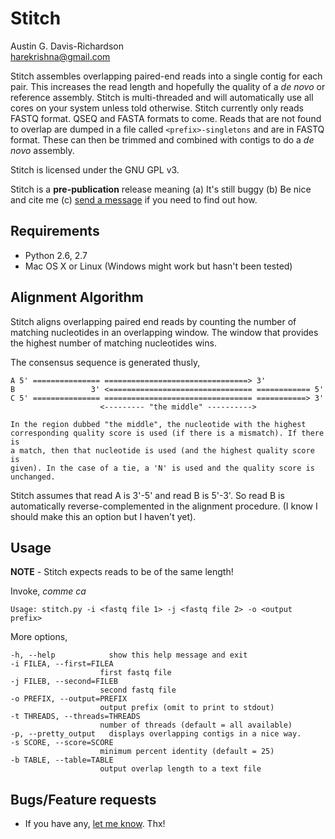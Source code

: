 # Stitch

Austin G. Davis-Richardson  
<harekrishna@gmail.com>

Stitch assembles overlapping paired-end reads into a single contig for each pair. This increases the read length and hopefully the quality of a _de novo_ or reference assembly. Stitch is multi-threaded and will automatically use all cores on your system unless told otherwise. Stitch currently only reads FASTQ format. QSEQ and FASTA formats to come. Reads that are not found to overlap are dumped in a file called `<prefix>-singletons` and are in FASTQ format. These can then be trimmed and combined with contigs to do a _de novo_ assembly.

Stitch is licensed under the GNU GPL v3.

Stitch is a __pre-publication__ release meaning (a) It's still buggy (b) Be nice and cite me (c) [send a message](mailto:adavisr@ufl.edu) if you need to find out how.
		
## Requirements

- Python 2.6, 2.7
- Mac OS X or Linux (Windows might work but hasn't been tested)

## Alignment Algorithm

Stitch aligns overlapping paired end reads by counting the number of matching nucleotides in an overlapping window. The window that provides the highest number of matching nucleotides wins.

The consensus sequence is generated thusly,

    A 5' =============== ================================> 3'
    B                 3' <================================ ============ 5'
    C 5' =============== ================================= ===========> 3'
                        <--------- "the middle" ---------->
                        
    In the region dubbed "the middle", the nucleotide with the highest
    corresponding quality score is used (if there is a mismatch). If there is
    a match, then that nucleotide is used (and the highest quality score is 
    given). In the case of a tie, a 'N' is used and the quality score is 
    unchanged.
    
Stitch assumes that read A is 3'-5' and read B is 5'-3'. So read B is automatically reverse-complemented in the alignment procedure. (I know I should make this an option but I haven't yet).

## Usage

**NOTE** - Stitch expects reads to be of the same length!

Invoke, _comme ca_

    Usage: stitch.py -i <fastq file 1> -j <fastq file 2> -o <output prefix>

More options,

    -h, --help            show this help message and exit
    -i FILEA, --first=FILEA
                        first fastq file
    -j FILEB, --second=FILEB
                        second fastq file
    -o PREFIX, --output=PREFIX
                        output prefix (omit to print to stdout)
    -t THREADS, --threads=THREADS
                        number of threads (default = all available)
    -p, --pretty_output   displays overlapping contigs in a nice way.
    -s SCORE, --score=SCORE
                        minimum percent identity (default = 25)
    -b TABLE, --table=TABLE
                        output overlap length to a text file

## Bugs/Feature requests

 - If you have any, [let me know](https://github.com/audy/stitch/issues). Thx!


